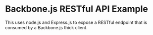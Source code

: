 Backbone.js RESTful API Example
===============================

This uses node.js and Express.js to expose a RESTful endpoint that is consumed by a Backbone.js thick client.

